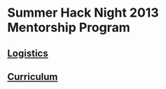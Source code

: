# Summer Hack Night 2013 Mentorship Program

## [Logistics](https://github.com/isislab/Hack-Night/tree/master/2013-Summer/Logistics)

## [Curriculum](https://github.com/isislab/Hack-Night/tree/master/2013-Summer/Curriculum)
